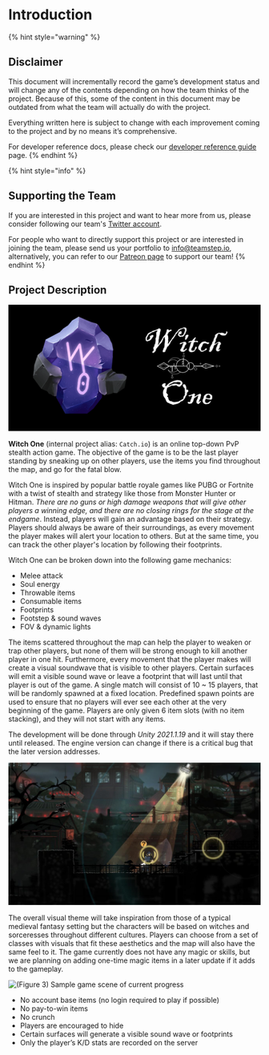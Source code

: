 # Introduction

{% hint style="warning" %}
## Disclaimer

This document will incrementally record the game’s development status and will change any of the contents depending on how the team thinks of the project. Because of this, some of the content in this document may be outdated from what the team will actually do with the project.

Everything written here is subject to change with each improvement coming to the project and by no means it’s comprehensive.

For developer reference docs, please check our [developer reference guide](https://devdocs.witchone.io/) page.
{% endhint %}

{% hint style="info" %}
## Supporting the Team

If you are interested in this project and want to hear more from us, please consider following our team's [Twitter account](https://twitter.com/teamstepgames).

For people who want to directly support this project or are interested in joining the team, please send us your portfolio to info@teamstep.io, alternatively, you can refer to our [Patreon page](https://www.patreon.com/teamstep) to support our team!
{% endhint %}

## Project Description

![](.gitbook/assets/title-cover.jpg)

**Witch One** \(internal project alias: `Catch.io`\) is an online top-down PvP stealth action game. The objective of the game is to be the last player standing by sneaking up on other players, use the items you find throughout the map, and go for the fatal blow.

Witch One is inspired by popular battle royale games like PUBG or Fortnite with a twist of stealth and strategy like those from Monster Hunter or Hitman. _There are no guns or high damage weapons that will give other players a winning edge, and there are no closing rings for the stage at the endgame_. Instead, players will gain an advantage based on their strategy. Players should always be aware of their surroundings, as every movement the player makes will alert your location to others. But at the same time, you can track the other player's location by following their footprints.

Witch One can be broken down into the following game mechanics:

* Melee attack
* Soul energy
* Throwable items
* Consumable items
* Footprints
* Footstep & sound waves
* FOV & dynamic lights

The items scattered throughout the map can help the player to weaken or trap other players, but none of them will be strong enough to kill another player in one hit. Furthermore, every movement that the player makes will create a visual soundwave that is visible to other players. Certain surfaces will emit a visible sound wave or leave a footprint that will last until that player is out of the game. A single match will consist of 10 ~ 15 players, that will be randomly spawned at a fixed location. Predefined spawn points are used to ensure that no players will ever see each other at the very beginning of the game. Players are only given 6 item slots \(with no item stacking\), and they will not start with any items.

The development will be done through _Unity 2021.1.19_ and it will stay there until released. The engine version can change if there is a critical bug that the later version addresses.

![\(Figure 2\) Sound visualization from Mark of the Ninja](.gitbook/assets/1.jpeg)

The overall visual theme will take inspiration from those of a typical medieval fantasy setting but the characters will be based on witches and sorceresses throughout different cultures. Players can choose from a set of classes with visuals that fit these aesthetics and the map will also have the same feel to it. The game currently does not have any magic or skills, but we are planning on adding one-time magic items in a later update if it adds to the gameplay.

![\(Figure 3\) Sample game scene of current progress](.gitbook/assets/ezgif-7-8d61cffb887e.gif)

* No account base items \(no login required to play if possible\)
* No pay-to-win items
* No crunch
* Players are encouraged to hide
* Certain surfaces will generate a visible sound wave or footprints
* Only the player’s K/D stats are recorded on the server

